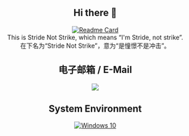 <div align="center">

## Hi there 👋

[![Readme Card](https://github-readme-stats-one-bice.vercel.app/api?username=StrideNotStrike&show_icons=true&role=OWNER,ORGANIZATION_MEMBER,COLLABORATOR)](#)  
This is Stride Not Strike, which means “I'm Stride, not strike”.  
在下名为“Stride Not Strike”，意为“是憧憬不是冲击”。 

## 电子邮箱 / E-Mail  
[![](https://img.shields.io/badge/1714368965-%40qq.com-royalblue?style=flat-square)](mailto:1714368965@qq.com)

## System Environment  
[![Windows 10](https://img.shields.io/badge/Windows%2010-00adef?style=flat-square&logo=windows&logoColor=ffffff)](#)

</div>
